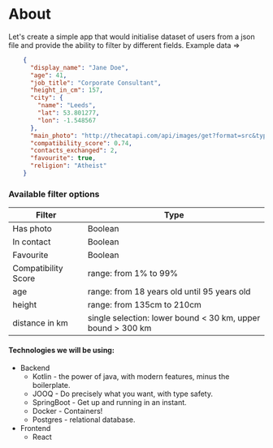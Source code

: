 # About

Let's create a simple app that would initialise dataset of users from a json file and provide the ability to filter by different fields.
Example data =>
```json
    {
      "display_name": "Jane Doe",
      "age": 41,
      "job_title": "Corporate Consultant",
      "height_in_cm": 157,
      "city": {
        "name": "Leeds",
        "lat": 53.801277,
        "lon": -1.548567
      },
      "main_photo": "http://thecatapi.com/api/images/get?format=src&type=gif",
      "compatibility_score": 0.74,
      "contacts_exchanged": 2,
      "favourite": true,
      "religion": "Atheist"
    }
```
### Available filter options

| Filter | Type |
|--------|---------|
| Has photo | Boolean |
| In contact | Boolean |
| Favourite | Boolean |
| Compatibility Score | range: from 1% to 99% |
| age | range: from 18 years old until 95 years old |
| height | range: from 135cm to  210cm |
| distance in km | single selection: lower bound < 30 km, upper bound > 300 km | 

#### Technologies we will be using:
* Backend
    * Kotlin - the power of java, with modern features, minus the boilerplate.
    * JOOQ - Do precisely what you want, with type safety.
    * SpringBoot - Get up and running in an instant.
    * Docker - Containers!
    * Postgres - relational database.
* Frontend
    * React
